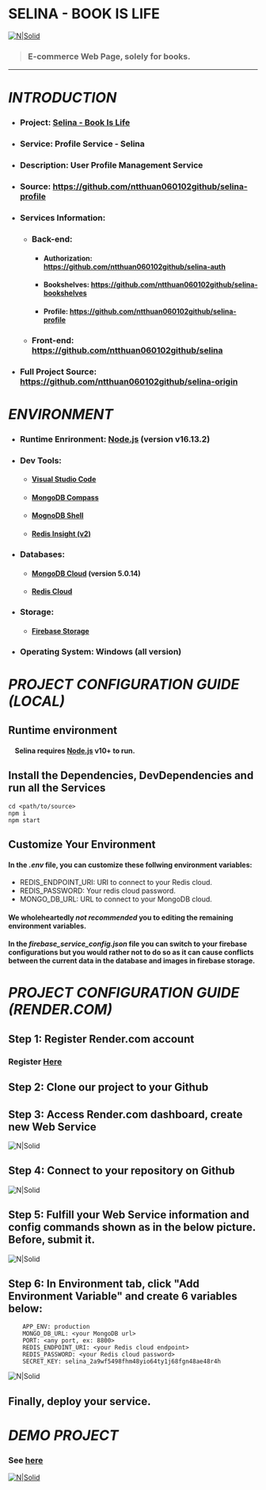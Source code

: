 # **SELINA - BOOK IS LIFE**
[![N|Solid](https://firebasestorage.googleapis.com/v0/b/selina-d8690.appspot.com/o/Selina%20small.png?alt=media&token=9aeb31a4-6a94-4743-832f-6c065ca0dbdf)](https://selina-ecommerce.netlify.app/)
> ### E-commerce Web Page, solely for books.

---
# **_INTRODUCTION_**
- ### Project: [Selina - Book Is Life](https://selina-ecommerce.netlify.app/)
- ### Service: Profile Service - Selina
- ### Description: User Profile Management Service
- ### Source: https://github.com/ntthuan060102github/selina-profile
- ### Services Information:
    - ### Back-end: 
        - #### Authorization: https://github.com/ntthuan060102github/selina-auth
        - #### Bookshelves: https://github.com/ntthuan060102github/selina-bookshelves
        - #### Profile: https://github.com/ntthuan060102github/selina-profile
    - ### Front-end: https://github.com/ntthuan060102github/selina
- ### Full Project Source: https://github.com/ntthuan060102github/selina-origin

# **_ENVIRONMENT_**
- ### Runtime Enrironment: [Node.js] (version v16.13.2)
- ### Dev Tools: 
    - #### [Visual Studio Code]
    - #### [MongoDB Compass]
    - #### [MognoDB Shell]
    - #### [Redis Insight (v2)]
- ### Databases:
    - #### [MongoDB Cloud] (version 5.0.14)
    - #### [Redis Cloud]
- ### Storage:
    - #### [Firebase Storage]
- ### Operating System: Windows (all version)
# **_PROJECT CONFIGURATION GUIDE (LOCAL)_**
## Runtime environment
#### &nbsp; &nbsp; Selina requires [Node.js](https://nodejs.org/en/download/) v10+ to run.
## Install the Dependencies, DevDependencies and run all the Services
```
cd <path/to/source>
npm i
npm start
```
## Customize Your Environment
#### In the ***.env*** file, you can customize these follwing environment variables:
- REDIS_ENDPOINT_URI: URI to connect to your Redis cloud.
- REDIS_PASSWORD: Your redis cloud password.
- MONGO_DB_URL: URL to connect to your MongoDB cloud.
#### We wholeheartedly ***not recommended*** you to editing the remaining environment variables.
#### In the ***firebase_service_config.json*** file you can switch to your firebase configurations but you would rather not to do so as it can cause conflicts between the current data in the database and images in firebase storage.

# **_PROJECT CONFIGURATION GUIDE (RENDER.COM)_**
## Step 1: Register Render.com account 
### Register [Here](https://render.com/)
## Step 2: Clone our project to your Github
## Step 3: Access Render.com dashboard, create new Web Service
![N|Solid](https://firebasestorage.googleapis.com/v0/b/selina-d8690.appspot.com/o/Screenshot%202023-01-07%20162328.png?alt=media&token=55054d64-bda4-4f8a-9d40-5bc0727bf997)
## Step 4: Connect to your repository on Github
![N|Solid](https://firebasestorage.googleapis.com/v0/b/selina-d8690.appspot.com/o/Screenshot%202023-01-07%20162807.png?alt=media&token=9894732f-a18e-43f7-b201-ee99a4630911)
## Step 5: Fulfill your Web Service information and config commands shown as in the below picture. Before, submit it.
![N|Solid](https://firebasestorage.googleapis.com/v0/b/selina-d8690.appspot.com/o/Screenshot%202023-01-07%20163059.png?alt=media&token=39f2b8a4-1086-44c2-bbfd-ee363a6cf334)

## Step 6: In Environment tab, click "Add Environment Variable" and create 6 variables below:
```
    APP_ENV: production
    MONGO_DB_URL: <your MongoDB url>
    PORT: <any port, ex: 8800>
    REDIS_ENDPOINT_URI: <your Redis cloud endpoint>
    REDIS_PASSWORD: <your Redis cloud password>
    SECRET_KEY: selina_2a9wf5498fhm48yio64ty1j68fgn48ae48r4h
```
![N|Solid](https://firebasestorage.googleapis.com/v0/b/selina-d8690.appspot.com/o/Screenshot%202023-01-07%20163730.png?alt=media&token=e1e172e3-8396-4b4b-adbe-ad39eafa58c4)
## Finally, deploy your service.
# **_DEMO PROJECT_**
### See [here](https://www.youtube.com/watch?v=xlc2mJa0J6Q)
[![N|Solid](https://firebasestorage.googleapis.com/v0/b/selina-d8690.appspot.com/o/Screenshot%202023-01-07%20164826.png?alt=media&token=795a38fc-63b3-42b6-a82d-c2dfe219cdd6)](https://www.youtube.com/watch?v=xlc2mJa0J6Q)

[Visual Studio Code]: <https://code.visualstudio.com/download>
[MongoDB Compass]: <https://www.mongodb.com/products/compass>
[MognoDB Shell]: <https://www.mongodb.com/try/download/shell>
[Redis Insight (v2)]: <https://redis.io/docs/getting-started/installation/>
[MongoDB Cloud]: <https://www.mongodb.com/home>
[Redis Cloud]: <https://redis.io/>
[Node.js]: <https://nodejs.org/en/>
[Firebase Storage]: <https://console.firebase.google.com/u/0/?>
